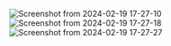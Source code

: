 ![Screenshot from 2024-02-19 17-27-10](https://github.com/Pankajg3432c/Medical_Health_care/assets/120238549/02852745-ee72-46bc-9037-c0610e36f484)
![Screenshot from 2024-02-19 17-27-18](https://github.com/Pankajg3432c/Medical_Health_care/assets/120238549/95831065-572e-479f-9a05-041490b97da2)
![Screenshot from 2024-02-19 17-27-27](https://github.com/Pankajg3432c/Medical_Health_care/assets/120238549/1d443118-6d47-47c0-a0de-b8ffe188ff3c)
